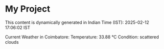 # My Project

This content is dynamically generated in Indian Time (IST): 2025-02-12 17:06:02 IST


Current Weather in Coimbatore:
Temperature: 33.88 °C
Condition: scattered clouds

